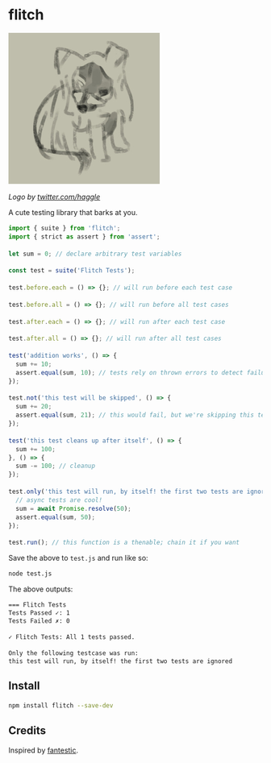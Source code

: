 # flitch

![flitch](logo.jpg)

*Logo by [twitter.com/haggle](https://twitter.com/haggle)*

A cute testing library that barks at you.

```js
import { suite } from 'flitch';
import { strict as assert } from 'assert';

let sum = 0; // declare arbitrary test variables

const test = suite('Flitch Tests');

test.before.each = () => {}; // will run before each test case

test.before.all = () => {}; // will run before all test cases

test.after.each = () => {}; // will run after each test case

test.after.all = () => {}; // will run after all test cases

test('addition works', () => {
  sum += 10;
  assert.equal(sum, 10); // tests rely on thrown errors to detect failures
});

test.not('this test will be skipped', () => {
  sum += 20;
  assert.equal(sum, 21); // this would fail, but we're skipping this test! *shrugs*
});

test('this test cleans up after itself', () => {
  sum += 100;
}, () => {
  sum -= 100; // cleanup
});

test.only('this test will run, by itself! the first two tests are ignored', async () => {
  // async tests are cool!
  sum = await Promise.resolve(50);
  assert.equal(sum, 50);
});

test.run(); // this function is a thenable; chain it if you want
```

Save the above to `test.js` and run like so:
```bash
node test.js
````

The above outputs:
```
=== Flitch Tests
Tests Passed ✓: 1
Tests Failed ✗: 0

✓ Flitch Tests: All 1 tests passed.

Only the following testcase was run:
this test will run, by itself! the first two tests are ignored
```

## Install

```bash
npm install flitch --save-dev
```

## Credits
Inspired by [fantestic](https://github.com/porsager/fantestic).
